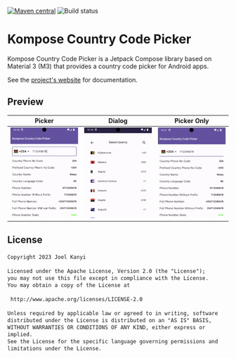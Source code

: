 [![Maven central](https://img.shields.io/maven-central/v/io.github.joelkanyi/komposecountrycodepicker.svg)](https://search.maven.org/artifact/io.github.joelkanyi/komposecountrycodepicker) ![Build status](https://github.com/joelkanyi/kompose-country-code-picker/actions/workflows/build.yml/badge.svg)

# Kompose Country Code Picker

Kompose Country Code Picker is a Jetpack Compose library based on Material 3 (M3) that provides a
country code picker for Android apps.

See the [project's website](https://joelkanyi.github.io/kompose-country-code-picker/) for
documentation.

## Preview

 Picker                                          | Dialog                                          | Picker Only                                          
-------------------------------------------------|-------------------------------------------------|------------------------------------------------------
 <img src="docs/assets/picker.png" width="250"/> | <img src="docs/assets/dialog.png" width="250"/> | <img src="docs/assets/picker-only.png" width="250"/> 

## License

```
Copyright 2023 Joel Kanyi

Licensed under the Apache License, Version 2.0 (the "License");
you may not use this file except in compliance with the License.
You may obtain a copy of the License at

 http://www.apache.org/licenses/LICENSE-2.0

Unless required by applicable law or agreed to in writing, software
distributed under the License is distributed on an "AS IS" BASIS,
WITHOUT WARRANTIES OR CONDITIONS OF ANY KIND, either express or implied.
See the License for the specific language governing permissions and
limitations under the License.
